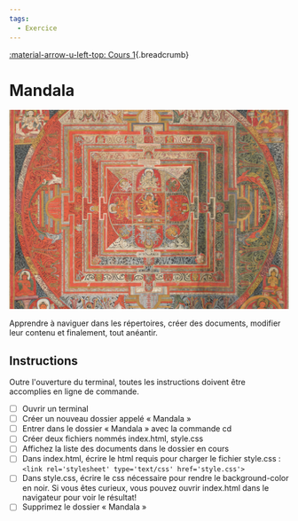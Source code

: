 ```yaml
---
tags:
  - Exercice
---
```


[:material-arrow-u-left-top: Cours 1](../cours01.md){.breadcrumb}

# Mandala

![](../assets/images/mandala.jpeg)

Apprendre à naviguer dans les répertoires, créer des documents, modifier leur contenu et finalement, tout anéantir.

## Instructions

Outre l'ouverture du terminal, toutes les instructions doivent être accomplies en ligne de commande.

- [ ] Ouvrir un terminal
- [ ] Créer un nouveau dossier appelé « Mandala »
- [ ] Entrer dans le dossier « Mandala » avec la commande cd
- [ ] Créer deux fichiers nommés index.html, style.css
- [ ] Affichez la liste des documents dans le dossier en cours
- [ ] Dans index.html, écrire le html requis pour charger le fichier style.css : `<link rel='stylesheet' type='text/css' href='style.css'>`
- [ ] Dans style.css, écrire le css nécessaire pour rendre le background-color en noir. Si vous êtes curieux, vous pouvez ouvrir index.html dans le navigateur pour voir le résultat!
- [ ] Supprimez le dossier « Mandala »
